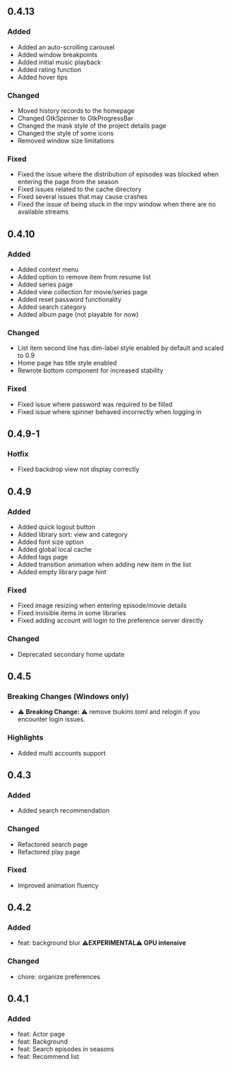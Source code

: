 ## 0.4.13

### Added

- Added an auto-scrolling carousel
- Added window breakpoints
- Added initial music playback
- Added rating function
- Added hover tips

### Changed

- Moved history records to the homepage
- Changed GtkSpinner to GtkProgressBar
- Changed the mask style of the project details page
- Changed the style of some icons
- Removed window size limitations

### Fixed

- Fixed the issue where the distribution of episodes was blocked when entering the page from the season
- Fixed issues related to the cache directory
- Fixed several issues that may cause crashes
- Fixed the issue of being stuck in the mpv window when there are no available streams

## 0.4.10

### Added

- Added context menu
- Added option to remove item from resume list
- Added series page
- Added view collection for movie/series page
- Added reset password functionality
- Added search category
- Added album page (not playable for now)

### Changed

- List item second line has dim-label style enabled by default and scaled to 0.9
- Home page has title style enabled
- Rewrote bottom component for increased stability

### Fixed

- Fixed issue where password was required to be filled
- Fixed issue where spinner behaved incorrectly when logging in

## 0.4.9-1

### Hotfix

- Fixed backdrop view not display correctly

## 0.4.9

### Added

- Added quick logout button
- Added library sort: view and category
- Added font size option
- Added global local cache
- Added tags page
- Added transition animation when adding new item in the list
- Added empty library page hint

### Fixed

- Fixed image resizing when entering episode/movie details
- Fixed invisible items in some libraries
- Fixed adding account will login to the preference server directly

### Changed

- Deprecated secondary home update

## 0.4.5

### Breaking Changes (Windows only)

- ⚠️ **Breaking Change:** ⚠️ remove tsukimi.toml and relogin if you encounter login issues.

### Highlights

- Added multi accounts support

## 0.4.3

### Added

- Added search recommendation

### Changed

- Refactored search page
- Refactored play page

### Fixed

- Improved animation fluency

## 0.4.2

### Added

- feat: background blur **⚠️EXPERIMENTAL⚠️ GPU intensive**

### Changed

- chore: organize preferences

## 0.4.1

### Added

- feat: Actor page
- feat: Background
- feat: Search episodes in seasons
- feat: Recommend list
